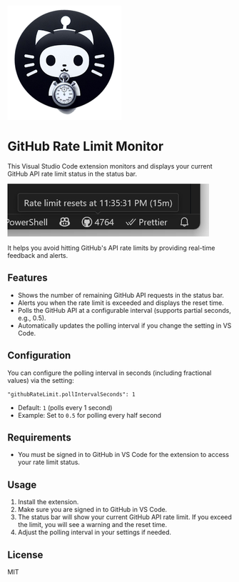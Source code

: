 ![](images/logo.png)
# GitHub Rate Limit Monitor

This Visual Studio Code extension monitors and displays your current GitHub API rate limit status in the status bar. 

![alt text](images/README/image.png)

It helps you avoid hitting GitHub's API rate limits by providing real-time feedback and alerts.

## Features
- Shows the number of remaining GitHub API requests in the status bar.
- Alerts you when the rate limit is exceeded and displays the reset time.
- Polls the GitHub API at a configurable interval (supports partial seconds, e.g., 0.5).
- Automatically updates the polling interval if you change the setting in VS Code.

## Configuration
You can configure the polling interval in seconds (including fractional values) via the setting:

```
"githubRateLimit.pollIntervalSeconds": 1
```

- Default: `1` (polls every 1 second)
- Example: Set to `0.5` for polling every half second

## Requirements
- You must be signed in to GitHub in VS Code for the extension to access your rate limit status.

## Usage
1. Install the extension.
2. Make sure you are signed in to GitHub in VS Code.
3. The status bar will show your current GitHub API rate limit. If you exceed the limit, you will see a warning and the reset time.
4. Adjust the polling interval in your settings if needed.

## License
MIT
